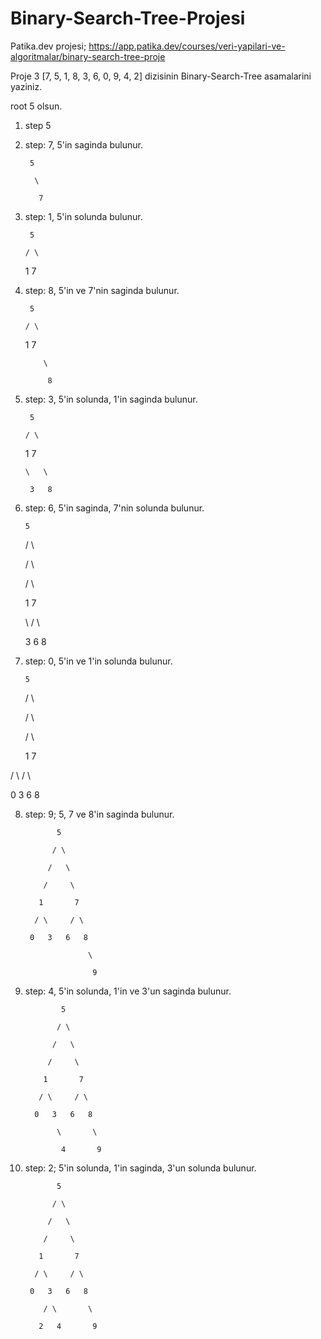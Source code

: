 # Binary-Search-Tree-Projesi
Patika.dev projesi; https://app.patika.dev/courses/veri-yapilari-ve-algoritmalar/binary-search-tree-proje

Proje 3
[7, 5, 1, 8, 3, 6, 0, 9, 4, 2] dizisinin Binary-Search-Tree asamalarini yaziniz.

root 5 olsun. 

1. step		5

2. step: 7, 5'in saginda bulunur.

		5

		 \

		  7

3. step: 1, 5'in solunda bulunur.

		5

	   / \

   	  1   7

4. step: 8, 5'in ve 7'nin saginda bulunur.

		5

	   / \

      1   7

   		   \

   		    8

5. step: 3, 5'in solunda, 1'in saginda bulunur.

		5

   	   / \

   	  1   7

   	   \   \

   		3   8

6. step: 6, 5'in saginda, 7'nin solunda bulunur.

	   5

   	  /	\

   	 /	 \

   	/     \

   1       7

    \     / \

   	 3   6   8

7. step: 0, 5'in ve 1'in solunda bulunur.

	   5

	  /	\

	 /	 \

	/     \

   1       7

  / \     / \

 0   3   6   8

 8. step: 9; 5, 7 ve 8'in saginda bulunur.

			   5

	          /	\

	         /	 \

        	/     \

           1       7

          / \     / \

         0   3   6   8

					  \

					   9

9. step: 4, 5'in solunda, 1'in ve 3'un saginda bulunur.

			   5

	          /	\

	         /	 \

        	/     \

           1       7

          / \     / \

         0   3   6   8

			  \	      \

			   4	   9

10. step: 2; 5'in solunda, 1'in saginda, 3'un solunda bulunur.

			   5

	          /	\

	         /	 \

        	/     \

           1       7

          / \     / \

         0   3   6   8

			/ \	      \

	       2   4	   9